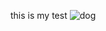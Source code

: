this is my test 
![dog](https://d17fnq9dkz9hgj.cloudfront.net/breed-uploads/2018/08/chihuahua-detail.jpg)
